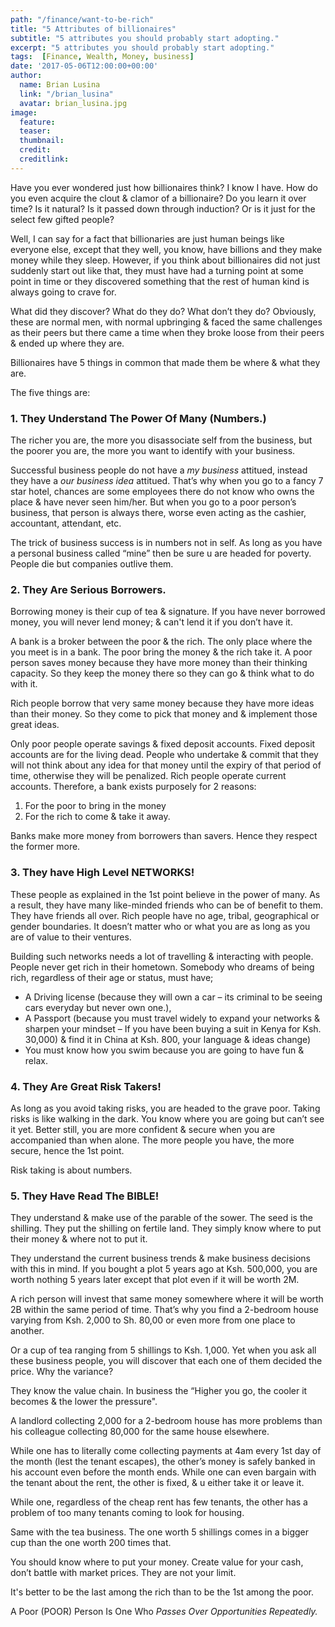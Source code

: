 ```yaml
---
path: "/finance/want-to-be-rich"
title: "5 Attributes of billionaires"
subtitle: "5 attributes you should probably start adopting."
excerpt: "5 attributes you should probably start adopting."
tags:  [Finance, Wealth, Money, business]
date: '2017-05-06T12:00:00+00:00'
author:
  name: Brian Lusina
  link: "/brian_lusina"
  avatar: brian_lusina.jpg
image:
  feature:
  teaser:
  thumbnail:
  credit:
  creditlink:
---
```


Have you ever wondered just how billionaires think? I know I have. How do you even acquire the clout & clamor of a billionaire? Do you learn it over time? Is it natural? Is it passed down through induction? Or is it just for the select few gifted people?

Well, I can say for a fact that billionaries are just human beings like everyone else, except that they well, you know, have billions and they make money while they sleep. However, if you think about billionaires did not just suddenly start out like that, they must have had a turning point at some point in time or they discovered something that the rest of human kind is always going to crave for.

What did they discover? What do they do? What don’t they do? Obviously, these are normal men, with normal upbringing & faced the same challenges as their peers but there came a time when they broke loose from their peers & ended up where they are.

Billionaires have 5 things in common that made them be where & what they are.

The five things are:

### 1. They Understand The Power Of Many (Numbers.)

The richer you are, the more you disassociate self from the business, but the poorer you are, the more you want to identify with your business.

Successful business people do not have a _my business_ attitued, instead they have a _our business idea_ attitued. That’s why when you go to a fancy 7 star hotel, chances are some employees there do not know who owns the place & have never seen him/her. But when you go to a poor person’s business, that person is always there, worse even acting as the cashier, accountant, attendant, etc.

The trick of business success is in numbers not in self. As long as you have a personal business called “mine” then be sure u are headed for poverty. People die but companies outlive them.

### 2. They Are Serious Borrowers.

Borrowing money is their cup of tea & signature. If you have never borrowed money, you will never lend money; & can't lend it if you don’t have it.

A bank is a broker between the poor & the rich. The only place where the you meet is in a bank. The poor bring the money & the rich take it. A poor person saves money because they have more money than their thinking capacity. So they keep the money there so they can go & think what to do with it.

Rich people borrow that very same money because they have more ideas than their money. So they come to pick that money and & implement those great ideas.

Only poor people operate savings & fixed deposit accounts. Fixed deposit accounts are for the living dead. People who undertake & commit that they will not think about any idea for that money until the expiry of that period of time, otherwise they will be penalized. Rich people operate current accounts. Therefore, a bank exists purposely for 2 reasons:

1.  For the poor to bring in the money
2.  For the rich to come & take it away.

Banks make more money from borrowers than savers. Hence they respect the former more.

### 3. They have High Level NETWORKS!

These people as explained in the 1st point believe in the power of many. As a result, they have many like-minded friends who can be of benefit to them. They have friends all over. Rich people have no age, tribal, geographical or gender boundaries. It doesn’t matter who or what you are as long as you are of value to their ventures.

Building such networks needs a lot of travelling & interacting with people. People never get rich in their hometown. Somebody who dreams of being rich, regardless of their age or status, must have;

- A Driving license (because they will own a car – its criminal to be seeing cars everyday but never own one.),
- A Passport (because you must travel widely to expand your networks & sharpen your mindset – If you have been buying a suit in Kenya for Ksh. 30,000) & find it in China at Ksh. 800, your language & ideas change)
- You must know how you swim because you are going to have fun & relax.

### 4. They Are Great Risk Takers!

As long as you avoid taking risks, you are headed to the grave poor. Taking risks is like walking in the dark. You know where you are going but can’t see it yet. Better still, you are more confident & secure when you are accompanied than when alone. The more people you have, the more secure, hence the 1st point.

Risk taking is about numbers.

### 5. They Have Read The BIBLE!

They understand & make use of the parable of the sower. The seed is the shilling. They put the shilling on fertile land. They simply know where to put their money & where not to put it.

They understand the current business trends & make business decisions with this in mind. If you bought a plot 5 years ago at Ksh. 500,000, you are worth nothing 5 years later except that plot even if it will be worth 2M.

A rich person will invest that same money somewhere where it will be worth 2B within the same period of time. That’s why you find a 2-bedroom house varying from Ksh. 2,000 to Sh. 80,00 or even more from one place to another.

Or a cup of tea ranging from 5 shillings to Ksh. 1,000. Yet when you ask all these business people, you will discover that each one of them decided the price. Why the variance?

They know the value chain. In business the “Higher you go, the cooler it becomes & the lower the pressure".

A landlord collecting 2,000 for a 2-bedroom house has more problems than his colleague collecting 80,000 for the same house elsewhere.

While one has to literally come collecting payments at 4am every 1st day of the month (lest the tenant escapes), the other’s money is safely banked in his account even before the month ends. While one can even bargain with the tenant about the rent, the other is fixed, & u either take it or leave it.

While one, regardless of the cheap rent has few tenants, the other has a problem of too many tenants coming to look for housing.

Same with the tea business. The one worth 5 shillings comes in a bigger cup than the one worth 200 times that.

You should know where to put your money. Create value for your cash, don’t battle with market prices. They are not your limit.

It's better to be the last among the rich than to be the 1st among the poor.

A Poor (POOR) Person Is One Who _Passes Over Opportunities Repeatedly._
